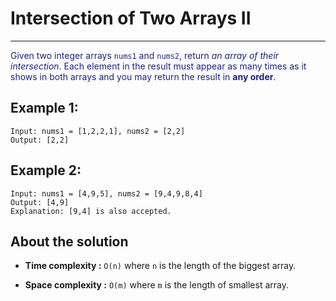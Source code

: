 # Intersection of Two Arrays II

---

<font color="#1a237e">

Given two integer arrays `nums1` and `nums2`, return _an array of their intersection_. Each element in the result must appear as many times as it shows in both arrays and you may return the result in **any order**.</font>

## Example 1:

```
Input: nums1 = [1,2,2,1], nums2 = [2,2]
Output: [2,2]
```

## Example 2:

```
Input: nums1 = [4,9,5], nums2 = [9,4,9,8,4]
Output: [4,9]
Explanation: [9,4] is also accepted.
```

## About the solution

- **Time complexity :** `O(n)` where `n` is the length of the biggest array.

- **Space complexity :** `O(m)` where `m` is the length of smallest array.
